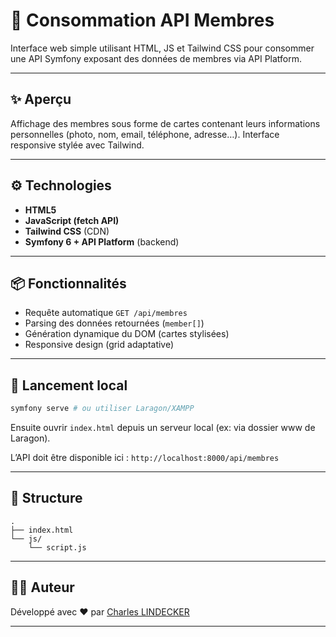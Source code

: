 # 🧩 Consommation API Membres

Interface web simple utilisant HTML, JS et Tailwind CSS pour consommer une API Symfony exposant des données de membres via API Platform.

---

## ✨ Aperçu

Affichage des membres sous forme de cartes contenant leurs informations personnelles (photo, nom, email, téléphone, adresse…). Interface responsive stylée avec Tailwind.

---

## ⚙️ Technologies

* **HTML5**
* **JavaScript (fetch API)**
* **Tailwind CSS** (CDN)
* **Symfony 6 + API Platform** (backend)

---

## 📦 Fonctionnalités

* Requête automatique `GET /api/membres`
* Parsing des données retournées (`member[]`)
* Génération dynamique du DOM (cartes stylisées)
* Responsive design (grid adaptative)

---

## 🚀 Lancement local

```bash
symfony serve # ou utiliser Laragon/XAMPP
```

Ensuite ouvrir `index.html` depuis un serveur local (ex: via  dossier www de Laragon).

L’API doit être disponible ici : `http://localhost:8000/api/membres`

---

## 📁 Structure

```
.
├── index.html
└── js/
    └── script.js
```

---

## 🧑‍💻 Auteur

Développé avec ❤️ par [Charles LINDECKER](https://github.com/LINDECKER-Charles)

---
